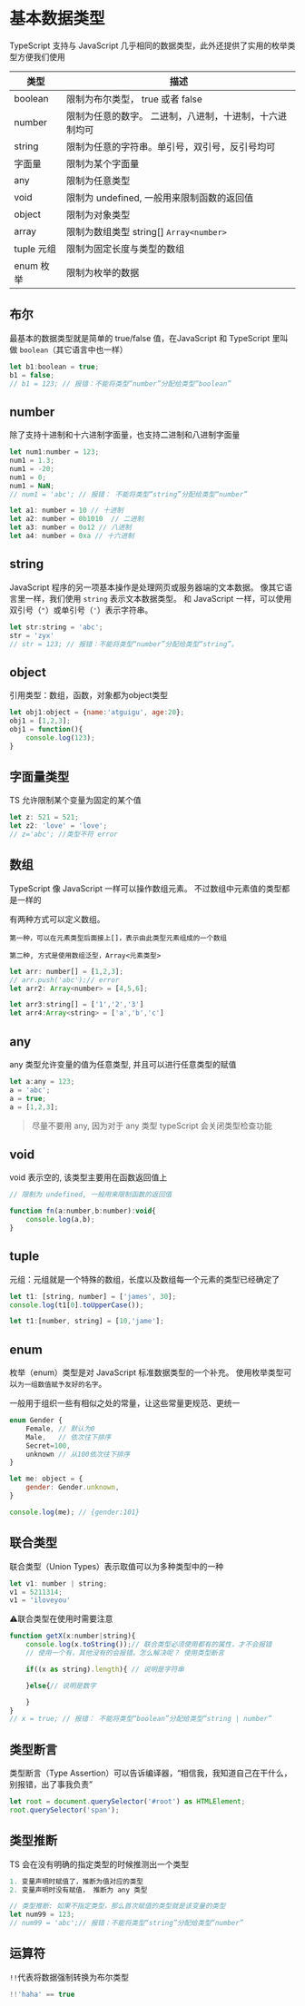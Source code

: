 # 基本数据类型

TypeScript 支持与 JavaScript 几乎相同的数据类型，此外还提供了实用的枚举类型方便我们使用

| 类型       | 描述                                                    |
| ---------- | ------------------------------------------------------- |
| boolean    | 限制为布尔类型， true 或者 false                        |
| number     | 限制为任意的数字。 二进制，八进制，十进制，十六进制均可 |
| string     | 限制为任意的字符串。单引号，双引号，反引号均可          |
| 字面量     | 限制为某个字面量                                        |
| any        | 限制为任意类型                                          |
| void       | 限制为 undefined, 一般用来限制函数的返回值              |
| object     | 限制为对象类型                                          |
| array      | 限制为数组类型    string[]   `Array<number>`            |
| tuple 元组 | 限制为固定长度与类型的数组                              |
| enum 枚举  | 限制为枚举的数据                                        |

## 布尔

最基本的数据类型就是简单的 true/false 值，在JavaScript 和 TypeScript 里叫做 `boolean`（其它语言中也一样）

```js
let b1:boolean = true;
b1 = false;
// b1 = 123; // 报错：不能将类型“number”分配给类型“boolean”
```



## number

除了支持十进制和十六进制字面量，也支持二进制和八进制字面量

```js
let num1:number = 123;
num1 = 1.3;
num1 = -20;
num1 = 0;
num1 = NaN;
// num1 = 'abc'; // 报错： 不能将类型“string”分配给类型“number”

let a1: number = 10 // 十进制
let a2: number = 0b1010  // 二进制
let a3: number = 0o12 // 八进制
let a4: number = 0xa // 十六进制
```

## string

JavaScript 程序的另一项基本操作是处理网页或服务器端的文本数据。 像其它语言里一样，我们使用 `string` 表示文本数据类型。 和 JavaScript 一样，可以使用双引号（`"`）或单引号（`'`）表示字符串。

```js
let str:string = 'abc';
str = 'zyx'
// str = 123; // 报错：不能将类型“number”分配给类型“string”。
```

## object

引用类型：数组，函数，对象都为object类型

```js
let obj1:object = {name:'atguigu', age:20};
obj1 = [1,2,3];
obj1 = function(){
    console.log(123);
}
```

## 字面量类型

TS 允许限制某个变量为固定的某个值

```js
let z: 521 = 521;
let z2: 'love' = 'love';
// z='abc'; //类型不符 error
```

## 数组

TypeScript 像 JavaScript 一样可以操作数组元素。 不过数组中元素值的类型都是一样的

有两种方式可以定义数组。 

```
第一种，可以在元素类型后面接上[]，表示由此类型元素组成的一个数组

第二种, 方式是使用数组泛型，Array<元素类型>
```

```js
let arr: number[] = [1,2,3];
// arr.push('abc');// error
let arr2: Array<number> = [4,5,6];

let arr3:string[] = ['1','2','3']
let arr4:Array<string> = ['a','b','c']
```

## any

any 类型允许变量的值为任意类型, 并且可以进行任意类型的赋值

```js
let a:any = 123;
a = 'abc';
a = true;
a = [1,2,3];
```

> 尽量不要用 any, 因为对于 any 类型 typeScript 会关闭类型检查功能

## void

void 表示空的, 该类型主要用在函数返回值上

```js
// 限制为 undefined, 一般用来限制函数的返回值

function fn(a:number,b:number):void{
    console.log(a,b);
}
```

## tuple

元组：元组就是一个特殊的数组，长度以及数组每一个元素的类型已经确定了

```js
let t1: [string, number] = ['james', 30];
console.log(t1[0].toUpperCase());

let t1:[number, string] = [10,'jame'];
```

## enum

枚举（enum）类型是对 JavaScript 标准数据类型的一个补充。 使用枚举类型可以`为一组数值赋予友好的名字`。 

一般用于组织一些有相似之处的常量，让这些常量更规范、更统一

```js
enum Gender {
    Female, // 默认为0
    Male,   // 依次往下排序
    Secret=100,
    unknown // 从100依次往下排序
}

let me: object = {
    gender: Gender.unknown,
}

console.log(me); // {gender:101}
```

## 联合类型

联合类型（Union Types）表示取值可以为多种类型中的一种

```js
let v1: number | string;
v1 = 5211314;
v1 = 'iloveyou'
```

:warning:联合类型在使用时需要注意

```js
function getX(x:number|string){
    console.log(x.toString());// 联合类型必须使用都有的属性，才不会报错
    // 使用一个有，其他没有的会报错，怎么解决呢？ 使用类型断言

    if((x as string).length){ // 说明是字符串

    }else{// 说明是数字

    }
}
// x = true; // 报错： 不能将类型“boolean”分配给类型“string | number”
```

## 类型断言

类型断言（Type Assertion）可以告诉编译器，“相信我，我知道自己在干什么，别报错，出了事我负责”

```js
let root = document.querySelector('#root') as HTMLElement;
root.querySelector('span');
```

## 类型推断

TS 会在没有明确的指定类型的时候推测出一个类型

```js
1. 变量声明时赋值了，推断为值对应的类型
2. 变量声明时没有赋值， 推断为 any 类型
```

```js
// 类型推断: 如果不指定类型，那么首次赋值的类型就是该变量的类型
let num99 = 123;
// num99 = 'abc';// 报错：不能将类型“string”分配给类型“number”
```

## 运算符

`!!`代表将数据强制转换为布尔类型

```ts
!!'haha' == true
```

